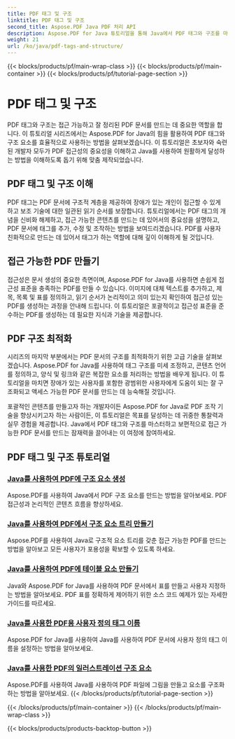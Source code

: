 ```yaml
---
title: PDF 태그 및 구조
linktitle: PDF 태그 및 구조
second_title: Aspose.PDF Java PDF 처리 API
description: Aspose.PDF for Java 튜토리얼을 통해 Java에서 PDF 태그와 구조를 마스터하세요. 쉽게 접근 가능하고 정리된 PDF를 만드세요.
weight: 21
url: /ko/java/pdf-tags-and-structure/
---
```


{{< blocks/products/pf/main-wrap-class >}}
{{< blocks/products/pf/main-container >}}
{{< blocks/products/pf/tutorial-page-section >}}

# PDF 태그 및 구조

PDF 태그와 구조는 접근 가능하고 잘 정리된 PDF 문서를 만드는 데 중요한 역할을 합니다. 이 튜토리얼 시리즈에서는 Aspose.PDF for Java의 힘을 활용하여 PDF 태그와 구조 요소를 효율적으로 사용하는 방법을 살펴보겠습니다. 이 튜토리얼은 초보자와 숙련된 개발자 모두가 PDF 접근성의 중요성을 이해하고 Java를 사용하여 원활하게 달성하는 방법을 이해하도록 돕기 위해 맞춤 제작되었습니다.

## PDF 태그 및 구조 이해

PDF 태그는 PDF 문서에 구조적 계층을 제공하여 장애가 있는 개인이 접근할 수 있게 하고 보조 기술에 대한 일관된 읽기 순서를 보장합니다. 튜토리얼에서는 PDF 태그의 개념을 신비화 해제하고, 접근 가능한 콘텐츠를 만드는 데 있어서의 중요성을 설명하고, PDF 문서에 태그를 추가, 수정 및 조작하는 방법을 보여드리겠습니다. PDF를 사용자 친화적으로 만드는 데 있어서 태그가 하는 역할에 대해 깊이 이해하게 될 것입니다.

## 접근 가능한 PDF 만들기

접근성은 문서 생성의 중요한 측면이며, Aspose.PDF for Java를 사용하면 손쉽게 접근성 표준을 충족하는 PDF를 만들 수 있습니다. 이미지에 대체 텍스트를 추가하고, 제목, 목록 및 표를 정의하고, 읽기 순서가 논리적이고 의미 있는지 확인하여 접근성 있는 PDF를 생성하는 과정을 안내해 드립니다. 이 튜토리얼은 포괄적이고 접근성 표준을 준수하는 PDF를 생성하는 데 필요한 지식과 기술을 제공합니다.

## PDF 구조 최적화

시리즈의 마지막 부분에서는 PDF 문서의 구조를 최적화하기 위한 고급 기술을 살펴보겠습니다. Aspose.PDF for Java를 사용하여 태그 구조를 미세 조정하고, 콘텐츠 언어를 정의하고, 양식 및 링크와 같은 복잡한 요소를 처리하는 방법을 배우게 됩니다. 이 튜토리얼을 마치면 장애가 있는 사용자를 포함한 광범위한 사용자에게 도움이 되는 잘 구조화되고 액세스 가능한 PDF 문서를 만드는 데 능숙해질 것입니다.

포괄적인 콘텐츠를 만들고자 하는 개발자이든 Aspose.PDF for Java로 PDF 조작 기술을 향상시키고자 하는 사람이든, 이 튜토리얼은 목표를 달성하는 데 귀중한 통찰력과 실무 경험을 제공합니다. Java에서 PDF 태그와 구조를 마스터하고 보편적으로 접근 가능한 PDF 문서를 만드는 잠재력을 끌어내는 이 여정에 참여하세요.

## PDF 태그 및 구조 튜토리얼
### [Java를 사용하여 PDF에 구조 요소 생성](./create-structure-element-in-pdf-using-java/)
Aspose.PDF를 사용하여 Java에서 PDF 구조 요소를 만드는 방법을 알아보세요. PDF 접근성과 논리적인 콘텐츠 흐름을 향상하세요.
### [Java를 사용하여 PDF에서 구조 요소 트리 만들기](./create-structure-element-tree-in-pdf-using-java/)
Aspose.PDF를 사용하여 Java로 구조적 요소 트리를 갖춘 접근 가능한 PDF를 만드는 방법을 알아보고 모든 사용자가 포용성을 확보할 수 있도록 하세요.
### [Java를 사용하여 PDF에 테이블 요소 만들기](./create-table-element-in-pdf-using-java/)
Java와 Aspose.PDF for Java를 사용하여 PDF 문서에서 표를 만들고 사용자 지정하는 방법을 알아보세요. PDF 표를 정확하게 제어하기 위한 소스 코드 예제가 있는 자세한 가이드를 따르세요.
### [Java를 사용한 PDF용 사용자 정의 태그 이름](./custom-tag-name-for-pdf-using-java/)
Aspose.PDF for Java를 사용하여 Java를 사용하여 PDF 문서에 사용자 정의 태그 이름을 설정하는 방법을 알아보세요.
### [Java를 사용한 PDF의 일러스트레이션 구조 요소](./illustration-structure-elements-in-pdf-using-java/)
Aspose.PDF를 사용하여 Java를 사용하여 PDF 파일에 그림을 만들고 요소를 구조화하는 방법을 알아보세요.
{{< /blocks/products/pf/tutorial-page-section >}}

{{< /blocks/products/pf/main-container >}}
{{< /blocks/products/pf/main-wrap-class >}}

{{< blocks/products/products-backtop-button >}}
